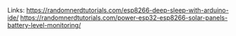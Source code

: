 Links:
https://randomnerdtutorials.com/esp8266-deep-sleep-with-arduino-ide/
https://randomnerdtutorials.com/power-esp32-esp8266-solar-panels-battery-level-monitoring/
